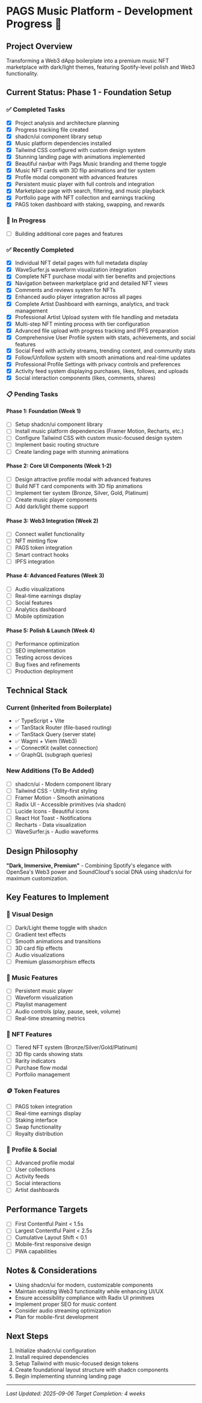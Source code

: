 # PAGS Music Platform - Development Progress 🎵

## Project Overview
Transforming a Web3 dApp boilerplate into a premium music NFT marketplace with dark/light themes, featuring Spotify-level polish and Web3 functionality.

## Current Status: Phase 1 - Foundation Setup

### ✅ Completed Tasks
- [x] Project analysis and architecture planning
- [x] Progress tracking file created
- [x] shadcn/ui component library setup
- [x] Music platform dependencies installed
- [x] Tailwind CSS configured with custom design system
- [x] Stunning landing page with animations implemented
- [x] Beautiful navbar with Pags Music branding and theme toggle
- [x] Music NFT cards with 3D flip animations and tier system
- [x] Profile modal component with advanced features
- [x] Persistent music player with full controls and integration
- [x] Marketplace page with search, filtering, and music playback
- [x] Portfolio page with NFT collection and earnings tracking
- [x] PAGS token dashboard with staking, swapping, and rewards

### 🔄 In Progress
- [ ] Building additional core pages and features

### ✅ Recently Completed
- [x] Individual NFT detail pages with full metadata display
- [x] WaveSurfer.js waveform visualization integration  
- [x] Complete NFT purchase modal with tier benefits and projections
- [x] Navigation between marketplace grid and detailed NFT views
- [x] Comments and reviews system for NFTs
- [x] Enhanced audio player integration across all pages
- [x] Complete Artist Dashboard with earnings, analytics, and track management
- [x] Professional Artist Upload system with file handling and metadata
- [x] Multi-step NFT minting process with tier configuration
- [x] Advanced file upload with progress tracking and IPFS preparation
- [x] Comprehensive User Profile system with stats, achievements, and social features
- [x] Social Feed with activity streams, trending content, and community stats
- [x] Follow/Unfollow system with smooth animations and real-time updates
- [x] Professional Profile Settings with privacy controls and preferences
- [x] Activity feed system displaying purchases, likes, follows, and uploads
- [x] Social interaction components (likes, comments, shares)

### 📋 Pending Tasks

#### Phase 1: Foundation (Week 1)
- [ ] Setup shadcn/ui component library
- [ ] Install music platform dependencies (Framer Motion, Recharts, etc.)
- [ ] Configure Tailwind CSS with custom music-focused design system
- [ ] Implement basic routing structure
- [ ] Create landing page with stunning animations

#### Phase 2: Core UI Components (Week 1-2)
- [ ] Design attractive profile modal with advanced features
- [ ] Build NFT card components with 3D flip animations
- [ ] Implement tier system (Bronze, Silver, Gold, Platinum)
- [ ] Create music player components
- [ ] Add dark/light theme support

#### Phase 3: Web3 Integration (Week 2)
- [ ] Connect wallet functionality
- [ ] NFT minting flow
- [ ] PAGS token integration
- [ ] Smart contract hooks
- [ ] IPFS integration

#### Phase 4: Advanced Features (Week 3)
- [ ] Audio visualizations
- [ ] Real-time earnings display
- [ ] Social features
- [ ] Analytics dashboard
- [ ] Mobile optimization

#### Phase 5: Polish & Launch (Week 4)
- [ ] Performance optimization
- [ ] SEO implementation
- [ ] Testing across devices
- [ ] Bug fixes and refinements
- [ ] Production deployment

## Technical Stack

### Current (Inherited from Boilerplate)
- ✅ TypeScript + Vite
- ✅ TanStack Router (file-based routing)
- ✅ TanStack Query (server state)
- ✅ Wagmi + Viem (Web3)
- ✅ ConnectKit (wallet connection)
- ✅ GraphQL (subgraph queries)

### New Additions (To Be Added)
- [ ] shadcn/ui - Modern component library
- [ ] Tailwind CSS - Utility-first styling
- [ ] Framer Motion - Smooth animations
- [ ] Radix UI - Accessible primitives (via shadcn)
- [ ] Lucide Icons - Beautiful icons
- [ ] React Hot Toast - Notifications
- [ ] Recharts - Data visualization
- [ ] WaveSurfer.js - Audio waveforms

## Design Philosophy
**"Dark, Immersive, Premium"** - Combining Spotify's elegance with OpenSea's Web3 power and SoundCloud's social DNA using shadcn/ui for maximum customization.

## Key Features to Implement

### 🎨 Visual Design
- [ ] Dark/Light theme toggle with shadcn
- [ ] Gradient text effects
- [ ] Smooth animations and transitions
- [ ] 3D card flip effects
- [ ] Audio visualizations
- [ ] Premium glassmorphism effects

### 🎵 Music Features
- [ ] Persistent music player
- [ ] Waveform visualization
- [ ] Playlist management
- [ ] Audio controls (play, pause, seek, volume)
- [ ] Real-time streaming metrics

### 💎 NFT Features
- [ ] Tiered NFT system (Bronze/Silver/Gold/Platinum)
- [ ] 3D flip cards showing stats
- [ ] Rarity indicators
- [ ] Purchase flow modal
- [ ] Portfolio management

### 🪙 Token Features
- [ ] PAGS token integration
- [ ] Real-time earnings display
- [ ] Staking interface
- [ ] Swap functionality
- [ ] Royalty distribution

### 👤 Profile & Social
- [ ] Advanced profile modal
- [ ] User collections
- [ ] Activity feeds
- [ ] Social interactions
- [ ] Artist dashboards

## Performance Targets
- [ ] First Contentful Paint < 1.5s
- [ ] Largest Contentful Paint < 2.5s
- [ ] Cumulative Layout Shift < 0.1
- [ ] Mobile-first responsive design
- [ ] PWA capabilities

## Notes & Considerations
- Using shadcn/ui for modern, customizable components
- Maintain existing Web3 functionality while enhancing UI/UX
- Ensure accessibility compliance with Radix UI primitives
- Implement proper SEO for music content
- Consider audio streaming optimization
- Plan for mobile-first development

## Next Steps
1. Initialize shadcn/ui configuration
2. Install required dependencies
3. Setup Tailwind with music-focused design tokens
4. Create foundational layout structure with shadcn components
5. Begin implementing stunning landing page

---
*Last Updated: 2025-09-06*
*Target Completion: 4 weeks*